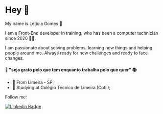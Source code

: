 # Hey 👋

My name is Leticia Gomes 👩

I am a Front-End developer in training, who has been a computer technician since 2020 👩‍💻.

I am passionate about solving problems, learning new things and helping people around me. Always ready for new challenges and ready to face changes.


#### 🎯 "seja grato pelo que tem enquanto trabalha pelo que quer"  📚

- 📍 From Limeira - SP;
- 🏫 Studying at Colégio Técnico de Limeira (Cotil);


Follow me:

 [![Linkedin Badge](https://img.shields.io/badge/-LinkedIn-blue?style=flat-square&logo=Linkedin&logoColor=white&link=https://www.linkedin.com/in/let%C3%ADcia-gomes002/)](https://www.linkedin.com/in/let%C3%ADcia-gomes002/)

